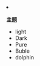 <li>
  <p><strong>主题</strong></p>
  <ul class="theme-preview">
    <li>
      <a data-theme="vue">light</a>
    </li>
    <li>
      <a data-theme="dark">Dark</a>
    </li>
    <li>
      <a data-theme="pure">Pure</a>
    </li>
	<li>
      <a data-theme="buble">Buble</a>
    </li>
	<li>
      <a data-theme="dolphin">dolphin</a>
    </li>
  </ul>
</li>
